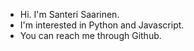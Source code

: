 - Hi. I'm Santeri Saarinen.
- I'm interested in Python and Javascript.
- You can reach me through Github.

<!---
shS83/shS83 is a ✨ special ✨ repository because its `README.md` (this file) appears on your GitHub profile.
You can click the Preview link to take a look at your changes.
--->
